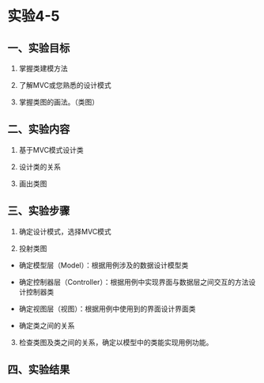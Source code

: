 # 实验4-5

## 一、实验目标
1. 掌握类建模方法

2. 了解MVC或您熟悉的设计模式

3. 掌握类图的画法。（类图）

## 二、实验内容
1. 基于MVC模式设计类

2. 设计类的关系

3. 画出类图

## 三、实验步骤
1. 确定设计模式，选择MVC模式

2. 投射类图

- 确定模型层（Model）：根据用例涉及的数据设计模型类

- 确定控制器层（Controller）：根据用例中实现界面与数据层之间交互的方法设计控制器类

- 确定视图层（视图）：根据用例中使用到的界面设计界面类

- 确定类之间的关系

3. 检查类图及类之间的关系，确定以模型中的类能实现用例功能。

## 四、实验结果



